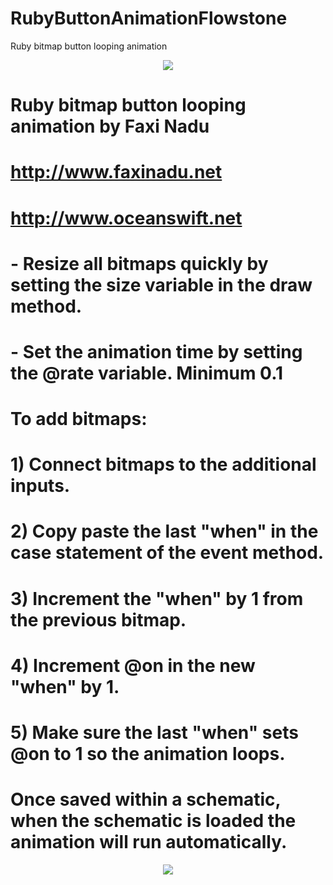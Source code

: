 # RubyButtonAnimationFlowstone
Ruby bitmap button looping animation

<div align="center">
<img src= http://www.faxinadu.net/images/animA.png img>
</div>

# Ruby bitmap button looping animation by Faxi Nadu
# http://www.faxinadu.net
# http://www.oceanswift.net 

# - Resize all bitmaps quickly by setting the size variable in the draw method.
# - Set the animation time by setting the @rate variable. Minimum 0.1
#
# To add bitmaps:
# 1) Connect bitmaps to the additional inputs.
# 2) Copy paste the last "when" in the case statement of the event method.
# 3) Increment the "when" by 1 from the previous bitmap.
# 4) Increment @on in the new "when" by 1.
# 5) Make sure the last "when" sets @on to 1 so the animation loops.
#
# Once saved within a schematic, when the schematic is loaded the animation will run automatically.

<div align="center">
<img src= http://www.faxinadu.net/images/animB.png img>
</div>
